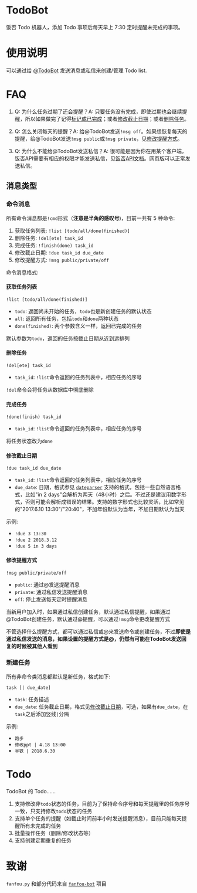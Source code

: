 # TodoBot

饭否 Todo 机器人，添加 Todo 事项后每天早上 7:30 定时提醒未完成的事项。

# 使用说明

可以通过给 [@TodoBot](http://fanfou.com/todobot) 发送消息或私信来创建/管理 Todo list.

# FAQ

1. Q: 为什么任务过期了还会提醒？A: 只要任务没有完成，即使过期也会继续提醒，所以如果做完了记得[标记成已完成](#完成任务)；或者[修改截止日期](#修改截止日期)；或者[删除任务](#删除任务)。

2. Q: 怎么关闭每天的提醒？A: 给@TodoBot发送`!msg off`。如果想恢复每天的提醒，给@TodoBot发送`!msg public`或`!msg private`，见[修改提醒方式](#修改提醒方式)。

3. Q: 为什么不能给@TodoBot发送私信？A: 很可能是因为你在用某个客户端，饭否API需要有相应的权限才能发送私信，见[饭否API文档](https://github.com/FanfouAPI/FanFouAPIDoc/wiki/direct-messages.new)。网页版可以正常发送私信。

## 消息类型

### 命令消息

所有命令消息都是`!cmd`形式（**注意是半角的感叹号**)，目前一共有 5 种命令:

1. 获取任务列表: `!list [todo/all/done(finished)]`
2. 删除任务: `!del[ete] task_id`
3. 完成任务: `!finish(done) task_id`
4. 修改截止日期: `!due task_id due_date`
5. 修改提醒方式: `!msg public/private/off`

命令消息格式:

#### 获取任务列表

    !list [todo/all/done(finished)]

- `todo`: 返回尚未开始的任务，`todo`也是新创建任务的默认状态
- `all`: 返回所有任务，包括`todo`和`done`两种状态
- `done(finished)`: 两个参数含义一样，返回已完成的任务

默认参数为`todo`，返回的任务按截止日期从近到远排列

#### 删除任务

    !del[ete] task_id

- `task_id`: `!list`命令返回的任务列表中，相应任务的序号

`!del`命令会将任务从数据库中彻底删除

#### 完成任务

    !done(finish) task_id

- `task_id`: `!list`命令返回的任务列表中，相应任务的序号

将任务状态改为`done`

#### 修改截止日期

    !due task_id due_date

- `task_id`: `!list`命令返回的任务列表中，相应任务的序号
- `due_date`: 日期，格式参见 [`dateparser`](https://github.com/scrapinghub/dateparser) 支持的格式，包括一些自然语言格式，比如"in 2 days"会解析为两天（48小时）之后。不过还是建议用数字形式，否则可能会解析成错误的结果。支持的数字形式也比较灵活，比如常见的"2017.6.10 13:30"/"20:40"，不加年份默认为当年，不加日期默认为当天

示例:

- `!due 3 13:30`
- `!due 2 2018.3.12`
- `!due 5 in 3 days`

#### 修改提醒方式

    !msg public/private/off

- `public`: 通过@发送提醒消息
- `private`: 通过私信发送提醒消息
- `off`: 停止发送每天定时提醒消息

当新用户加入时，如果通过私信创建任务，默认通过私信提醒，如果通过@TodoBot创建任务，默认通过@提醒，可以通过`!msg`命令更改提醒方式

不管选择什么提醒方式，都可以通过私信或@来发送命令或创建任务，不过**即使是通过私信发送的消息，如果设置的提醒方式是@，仍然有可能在TodoBot发送回复的时候被其他人看到**

### 新建任务

所有非命令类消息都默认是新任务，格式如下:

    task [| due_date]

- `task`: 任务描述
- `due_date`: 任务截止日期，格式见[修改截止日期](#修改截止日期)，可选，如果有`due_date`，在`task`之后添加竖线`|`分隔

示例:

- `跑步`
- `修改ppt | 4.18 13:00`
- `半铁 | 2018.6.30`

# Todo

TodoBot 的 Todo……

1. 支持修改非`todo`状态的任务，目前为了保持命令序号和每天提醒里的任务序号一致，只支持修改`todo`状态的任务
2. 支持单个任务的提醒（如截止时间前半小时发送提醒消息），目前只能每天提醒所有未完成的任务
3. 批量操作任务（删除/修改状态等）
4. 支持创建定期重复的任务

# 致谢

`fanfou.py` 和部分代码来自 [`fanfou-bot`](https://github.com/akgnah/fanfou-bot) 项目
